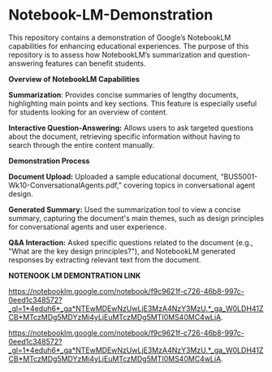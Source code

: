 # Notebook-LM-Demonstration
This repository contains a demonstration of Google’s NotebookLM capabilities for enhancing educational experiences. The purpose of this repository is to assess how NotebookLM’s summarization and question-answering features can benefit students.

**Overview of NotebookLM Capabilities**

**Summarization**: Provides concise summaries of lengthy documents, highlighting main points and key sections. This feature is especially useful for students looking for an overview of content.

**Interactive Question-Answering:** Allows users to ask targeted questions about the document, retrieving specific information without having to search through the entire content manually.

**Demonstration Process**

**Document Upload:** Uploaded a sample educational document, “BUS5001-Wk10-ConversationalAgents.pdf,” covering topics in conversational agent design.

**Generated Summary:** Used the summarization tool to view a concise summary, capturing the document's main themes, such as design principles for conversational agents and user experience.

**Q&A Interaction:** Asked specific questions related to the document (e.g., "What are the key design principles?"), and NotebookLM generated responses by extracting relevant text from the document.

**NOTENOOK LM DEMONTRATION LINK**

https://notebooklm.google.com/notebook/f9c9621f-c726-46b8-997c-0eed1c348572?_gl=1*4eduh6*_ga*NTEwMDEwNzUwLjE3MzA4NzY3MzU.*_ga_W0LDH41ZCB*MTczMDg5MDYzMi4yLjEuMTczMDg5MTI0MS40MC4wLjA.

https://notebooklm.google.com/notebook/f9c9621f-c726-46b8-997c-0eed1c348572?_gl=1*4eduh6*_ga*NTEwMDEwNzUwLjE3MzA4NzY3MzU.*_ga_W0LDH41ZCB*MTczMDg5MDYzMi4yLjEuMTczMDg5MTI0MS40MC4wLjA.
